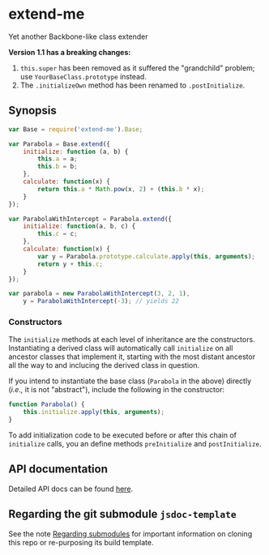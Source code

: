 # extend-me
Yet another Backbone-like class extender

**Version 1.1 has a breaking changes:**
1. `this.super` has been removed as it suffered the "grandchild" problem; use `YourBaseClass.prototype` instead.
2. The `.initializeOwn` method has been renamed to `.postInitialize`.

## Synopsis

```javascript
var Base = require('extend-me').Base;

var Parabola = Base.extend({
    initialize: function (a, b) {
        this.a = a;
        this.b = b;
    },
    calculate: function(x) {
        return this.a * Math.pow(x, 2) + (this.b * x);
    }
});

var ParabolaWithIntercept = Parabola.extend({
    initialize: function(a, b, c) {
        this.c = c;
    },
    calculate: function(x) {
        var y = Parabola.prototype.calculate.apply(this, arguments);
        return y + this.c;
    }
});

var parabola = new ParabolaWithIntercept(3, 2, 1),
    y = ParabolaWithIntercept(-3); // yields 22
```

### Constructors

The `initialize` methods at each level of inheritance are the constructors.
Instantiating a derived class will automatically call `initialize` on all ancestor
classes that implement it, starting with the most distant ancestor all the way to
and inclucing the derived class in question.

If you intend to instantiate the base class (`Parabola` in the above) directly
(_i.e.,_ it is not "abstract"), include the following in the constructor:

```javascript
function Parabola() {
    this.initialize.apply(this, arguments);
}
```

To add initialization code to be executed before or after this chain of `initialize`
calls, you an define methods `preInitialize` and `postInitialize`.

## API documentation

Detailed API docs can be found [here](http://openfin.github.io/extend-me/extend-me.html).

## Regarding the git submodule `jsdoc-template`

See the note [Regarding submodules](https://github.com/openfin/rectangular#regarding-submodules)
for important information on cloning this repo or re-purposing its build template.

